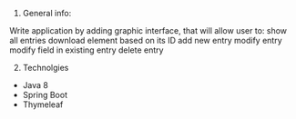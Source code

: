 1. General info:

Write application by adding graphic interface, that will allow user to:
show all entries
download element based on its ID
add new entry
modify entry
modify field in existing entry
delete entry

2. Technolgies
- Java 8
- Spring Boot
- Thymeleaf

 
